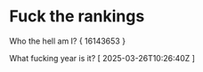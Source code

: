 # Fuck the rankings

Who the hell am I?
{ 16143653 }

What fucking year is it?
[ 2025-03-26T10:26:40Z ]
